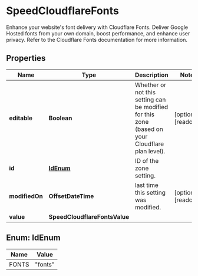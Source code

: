 

# SpeedCloudflareFonts

Enhance your website's font delivery with Cloudflare Fonts. Deliver Google Hosted fonts from your own domain, boost performance, and enhance user privacy. Refer to the Cloudflare Fonts documentation for more information. 

## Properties

| Name | Type | Description | Notes |
|------------ | ------------- | ------------- | -------------|
|**editable** | **Boolean** | Whether or not this setting can be modified for this zone (based on your Cloudflare plan level). |  [optional] [readonly] |
|**id** | [**IdEnum**](#IdEnum) | ID of the zone setting. |  |
|**modifiedOn** | **OffsetDateTime** | last time this setting was modified. |  [optional] [readonly] |
|**value** | **SpeedCloudflareFontsValue** |  |  |



## Enum: IdEnum

| Name | Value |
|---- | -----|
| FONTS | &quot;fonts&quot; |



